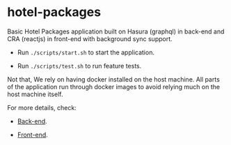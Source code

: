 # hotel-packages

Basic Hotel Packages application built on Hasura (graphql) in back-end and CRA (reactjs) in front-end with background sync support.

- Run `./scripts/start.sh` to start the application.

- Run `./scripts/test.sh` to run feature tests.

Not that, We rely on having docker installed on the host machine. All parts of the application run through docker images to avoid relying much on the host machine itself.

For more details, check:

- [Back-end](docs/backend.md).

- [Front-end](docs/frontend.md).
